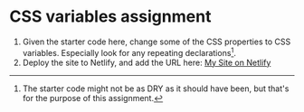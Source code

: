 # CSS variables assignment

1. Given the starter code here, change some of the CSS properties to CSS variables. Especially look for any repeating declarations[^1].
   [^1]: The starter code might not be as DRY as it should have been, but that's for the purpose of this assignment.

2. Deploy the site to Netlify, and add the URL here: [My Site on Netlify](https://reliable-chebakia-b24b5d.netlify.app)
